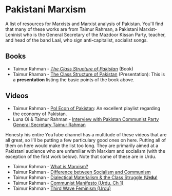 # Pakistani Marxism
A list of resources for Marxists and Marxist analysis of Pakistan.
You'll find that many of these works are from Taimur Rahman, a Pakistani Marxist-Leninist who is the General Secretary of the Mazdoor Kissan Party, teacher, and head of the band Laal, who sign anti-capitalist, socialist songs.

## Books
- Taimur Rahman - [*The Class Structure of Pakistan*](https://www.amazon.com/Class-Structure-Pakistan-Taimur-Rahman/dp/0199065071/) (Book)
- Taimur Rhaman - [The Class Structure of Pakistan](https://www.pide.org.pk/pdf/Seminar/Class_Structure_of_Pakistan.pdf) (Presentation): This is a **presentation** listing the basic points of the book above.

## Videos
- Taimur Rahman - [Pol Econ of Pakistan](https://www.youtube.com/playlist?list=PLOV7ykEqGK1ZKUmhdAktOBq0f9gtP12vi): An excellent playlist regarding the economy of Pakistan.
- Luna Oi  & Taimur Rahman - [Interview with Pakistan Communist Party General Secretary Taimur Rahman](https://youtu.be/TGXjptBzUHQ)

Honesty his entire YouTube channel has a multitude of these videos that are all great, so I'll be putting a few particulary good ones on here. Putting all of them on here would make the list too long. They are primarily aimed at a Pakistani audience who are unfamiliar with Marxism and socialism (with the exception of the first work below). Note that some of these are in Urdu.

- Taimur Rahman - [What is Marxism?](https://www.youtube.com/watch?v=YPK3OM27CfE)
- Taimur Rahman - [Difference between Socialism and Communism](https://www.youtube.com/watch?v=ruczJ4y9VB4)
- Taimur Rahman - [Dialectical Materialism & the Class Struggle (**Urdu**)](https://youtu.be/qRA4Q52zLy0)
- Taimur Rahman - [Communist Manifesto (Urdu, Ch 1)](https://www.youtube.com/watch?v=5nqfPZRxExk)
- Taimur Rahman - [Third Wave Feminism (Urdu)](https://www.youtube.com/watch?v=sEYmp6Ao1zE)
